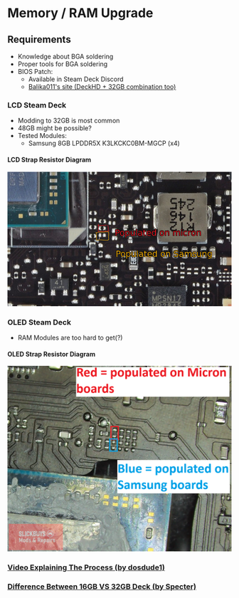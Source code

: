 # Memory / RAM Upgrade

## Requirements
- Knowledge about BGA soldering
- Proper tools for BGA soldering
- BIOS Patch:
    - Available in Steam Deck Discord
    - [Balika011's site (DeckHD + 32GB combination too)](http://balika011.hu/deck_32gb/)

### LCD Steam Deck
- Modding to 32GB is most common
- 48GB might be possible?
- Tested Modules:
    - Samsung 8GB LPDDR5X K3LKCKC0BM-MGCP (x4)

#### LCD Strap Resistor Diagram
![LCD Strap Resistor Diagram](../../Images/LCD/Balika011_LCD_Strap_Resistors_Diagram.png)

### OLED Steam Deck
- RAM Modules are too hard to get(?)

#### OLED Strap Resistor Diagram
![OLED Strap Resistor Diagram](../../Images/OLED/Slickbuys_OLED_Strap_Resistors_Diagram.png)

### [Video Explaining The Process (by dosdude1)](https://www.youtube.com/watch?v=nmobr6YEhWE)

### [Difference Between 16GB VS 32GB Deck (by Specter)](https://www.youtube.com/watch?v=yr_xtTxmBdo)